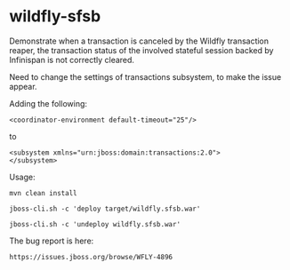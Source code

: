 # wildfly-sfsb

Demonstrate when a transaction is canceled by the Wildfly transaction reaper, the transaction status of the involved stateful session backed by Infinispan is not correctly cleared. 

Need to change the settings of transactions subsystem, to make the issue appear. 

Adding the following: 
```
<coordinator-environment default-timeout="25"/>
```
to
```
<subsystem xmlns="urn:jboss:domain:transactions:2.0">
</subsystem>
```

Usage: 
```
mvn clean install
```
```
jboss-cli.sh -c 'deploy target/wildfly.sfsb.war'
```
```
jboss-cli.sh -c 'undeploy wildfly.sfsb.war'
```

The bug report is here: 
```
https://issues.jboss.org/browse/WFLY-4896
```